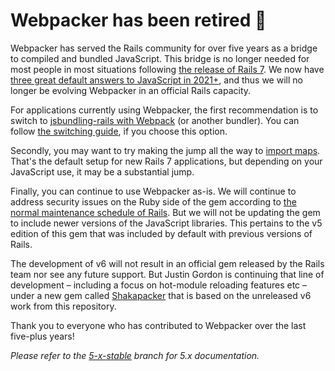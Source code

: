 # Webpacker has been retired 🌅

Webpacker has served the Rails community for over five years as a bridge to compiled and bundled JavaScript. This bridge is no longer needed for most people in most situations following [the release of Rails 7](https://rubyonrails.org/2021/12/15/Rails-7-fulfilling-a-vision). We now have [three great default answers to JavaScript in 2021+](https://world.hey.com/dhh/rails-7-will-have-three-great-answers-to-javascript-in-2021-8d68191b), and thus we will no longer be evolving Webpacker in an official Rails capacity.

For applications currently using Webpacker, the first recommendation is to switch to [jsbundling-rails with Webpack](https://github.com/rails/jsbundling-rails/) (or another bundler). You can follow [the switching guide](https://github.com/rails/jsbundling-rails/blob/main/docs/switch_from_webpacker.md), if you choose this option.

Secondly, you may want to try making the jump all the way to [import maps](https://github.com/rails/importmap-rails/). That's the default setup for new Rails 7 applications, but depending on your JavaScript use, it may be a substantial jump.

Finally, you can continue to use Webpacker as-is. We will continue to address security issues on the Ruby side of the gem according to [the normal maintenance schedule of Rails](https://guides.rubyonrails.org/maintenance_policy.html#security-issues). But we will not be updating the gem to include newer versions of the JavaScript libraries. This pertains to the v5 edition of this gem that was included by default with previous versions of Rails.

The development of v6 will not result in an official gem released by the Rails team nor see any future support. But Justin Gordon is continuing that line of development – including a focus on hot-module reloading features etc – under a new gem called [Shakapacker](https://github.com/shakacode/shakapacker) that is based on the unreleased v6 work from this repository.

Thank you to everyone who has contributed to Webpacker over the last five-plus years!

_Please refer to the [5-x-stable](https://github.com/rails/webpacker/tree/5-x-stable) branch for 5.x documentation._
